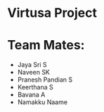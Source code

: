 # Virtusa Project

# Team Mates:

<ul>
<li>Jaya Sri S</li>
<li>Naveen SK</li>
<li>Pranesh Pandian S</li>
<li>Keerthana S</li>
<li>Bavana A</li>
<li>Namakku Naame</li>
</ul>

